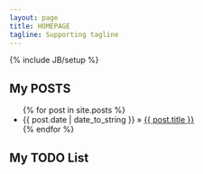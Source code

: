 ```yaml
---
layout: page
title: HOMEPAGE
tagline: Supporting tagline
---
```

{% include JB/setup %}


## My POSTS


<ul class="posts">
  {% for post in site.posts %}
    <li><span>{{ post.date | date_to_string }}</span> &raquo; <a href="{{ BASE_PATH }}{{ post.url }}">{{ post.title }}</a></li>
  {% endfor %}
</ul>

## My TODO List






